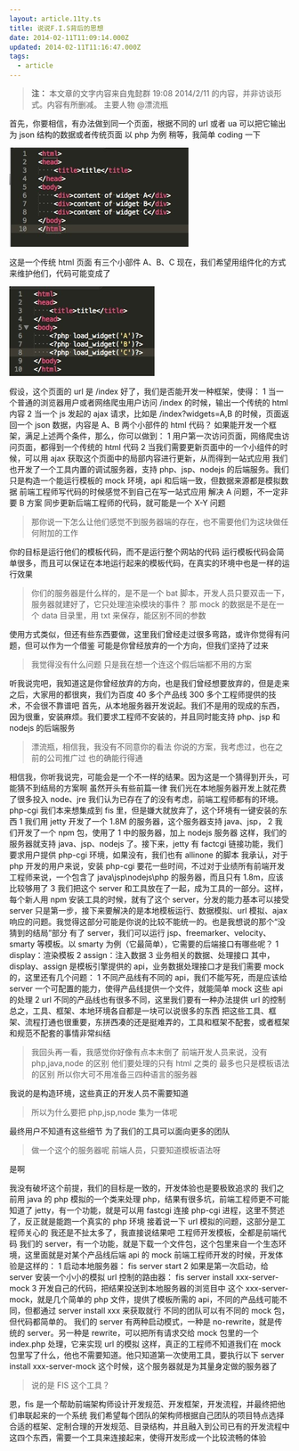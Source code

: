 ```yaml
---
layout: article.11ty.ts
title: 说说F.I.S背后的思想
date: 2014-02-11T11:09:14.000Z
updated: 2014-02-11T11:16:47.000Z
tags:
  - article
---
```


> **注：** 本文章的文字内容来自鬼懿群 19:08 2014/2/11 的内容，并非访谈形式。内容有所删减。
> 主要人物 @漂流瓶

首先，你要相信，有办法做到同一个页面，根据不同的 url 或者 ua 可以把它输出为 json 结构的数据或者传统页面
以 php 为例
稍等，我简单 coding 一下

![image](/img/fis/img-1.png)

这是一个传统 html 页面
有三个小部件
A、B、C
现在，我们希望用组件化的方式来维护他们，代码可能变成了

![image](/img/fis/img-2.png)

假设，这个页面的 url 是 /index
好了，我们是否能开发一种框架，使得：
1 当一个普通的浏览器用户或者网络爬虫用户访问 /index 的时候，输出一个传统的 html 内容
2 当一个 js 发起的 ajax 请求，比如是 /index?widgets=A,B 的时候，页面返回一个 json 数据，内容是 A、B 两个小部件的 html 代码？
如果能开发一个框架，满足上述两个条件，那么，你可以做到：
1 用户第一次访问页面，网络爬虫访问页面，都得到一个传统的 html 代码
2 当我们需要更新页面中的一个小组件的时候，可以用 ajax 获取这个页面中的局部内容进行更新，从而得到一站式应用
我们也开发了一个工具内置的调试服务器，支持 php、jsp、nodejs 的后端服务。我们只是构造一个能运行模板的 mock 环境，api 和后端一致，但数据来源都是模拟数据
前端工程师写代码的时候感觉不到自己在写一站式应用
解决 A 问题，不一定非要 B 方案
同步更新后端工程师的代码，就可能是一个 X-Y 问题

> 那你说一下怎么让他们感觉不到服务器端的存在，也不需要他们为这块做任何附加的工作

你的目标是运行他们的模板代码，而不是运行整个网站的代码
运行模板代码会简单很多，而且可以保证在本地运行起来的模板代码，在真实的环境中也是一样的运行效果

> 你们的服务器是什么样的，是不是一个 bat 脚本，开发人员只要双击一下，服务器就建好了，它只处理渲染模块的事件？
> 那 mock 的数据是不是在一个 data 目录里，用 txt 来保存，能区别不同的参数

使用方式类似，但还有些东西要做，这里我们曾经走过很多弯路，或许你觉得有问题，但可以作为一个借鉴
可能是你曾经放弃的一个方向，但我们坚持了过来

> 我觉得没有什么问题
> 只是我在想一个连这个假后端都不用的方案

听我说完吧，我知道这是你曾经放弃的方向，也是我们曾经想要放弃的，但是走来之后，大家用的都很爽，我们为百度 40 多个产品线 300 多个工程师提供的技术，不会很不靠谱吧
首先，从本地服务器开发说起。我们不是用的现成的东西，因为很重，安装麻烦。我们要求工程师不安装的，并且同时能支持 php、jsp 和 nodejs 的后端服务

> 漂流瓶，相信我，我没有不同意你的看法
> 你说的方案，我考虑过，也在之前的公司推广过
> 也的确能行得通

相信我，你听我说完，可能会是一个不一样的结果。因为这是一个猜得到开头，可能猜不到结局的方案啊
虽然开头有些前篇一律
我们光在本地服务器开发上就花费了很多投入
node、jre 我们认为已存在了的没有考虑，前端工程师都有的环境。php-cgi 我们本来想集成到 fis 里，但是嫌大就放弃了，这个环境有一键安装的东西
1 我们用 jetty 开发了一个 1.8M 的服务器，这个服务器支持 java、jsp，
2 我们开发了一个 npm 包，使用了 1 中的服务器，加上 nodejs 服务器
这样，我们的服务器就支持 java、jsp、nodejs 了。接下来，jetty 有 factcgi 链接功能，我们要求用户提供 php-cgi 环境，如果没有，我们也有 allinone 的脚本
我承认，对于 php 开发的用户来说，安装 php-cgi 要花一些时间，不过对于业绩所有前端开发工程师来说，一个包含了 java\jsp\nodejs\php 的服务器，而且只有 1.8m，应该比较够用了
3 我们把这个 server 和工具放在了一起，成为工具的一部分。这样，每个新人用 npm 安装工具的时候，就有了这个 server，分发的能力基本可以接受
server 只是第一步，接下来要解决的是本地模板运行、数据模拟、url 模拟、ajax 响应的问题。我觉得这部分可能是你说的比较不能统一的。也是我想说的那个“没猜到的结局”部分
有了 server，我们可以运行 jsp、freemarker、velocity、smarty 等模板。以 smarty 为例（它最简单），它需要的后端接口有哪些呢？
1 display：渲染模板
2 assign：注入数据
3 业务相关的数据、处理接口
其中，display、assign 是模板引擎提供的 api，业务数据处理接口才是我们需要 mock 的，这里还有几个问题：
1 不同产品线有不同的 api，我们不能写死，而是应该给 server 一个可配置的能力，使得产品线提供一个文件，就能简单 mock 这些 api 的处理
2 url 不同的产品线也有很多不同，这里我们要有一种办法提供 url 的控制
总之，工具、框架、本地环境各自都是一块可以说很多的东西
把这些工具、框架、流程打通也很重要，东拼西凑的还是挺难弄的，工具和框架不配套，或者框架和规范不配套的事情非常纠结

> 我回头再一看，我感觉你好像有点本末倒了
> 前端开发人员来说，没有 php,java,node 的区别
> 他们要处理的只有 html 之类的
> 最多也只是模板语法的区别
> 所以你大可不用准备三四种语言的服务器

我说的是构造环境，这些真正的开发人员不需要知道

> 所以为什么要把 php,jsp,node 集为一体呢

最终用户不知道有这些细节
为了我们的工具可以面向更多的团队

> 做一个这个的服务器呢
> 前端人员，只要知道模板语法呀

是啊

我没有破坏这个前提，我们的目标是一致的，开发体验也是要极致追求的
我们之前用 java 的 php 模拟的一个类来处理 php，结果有很多坑，前端工程师更不可能知道了
jetty，有一个功能，就是可以用 fastcgi 连接 php-cgi 进程，这里不赘述了，反正就是能跑一个真实的 php 环境
接着说一下 url 模拟的问题，这部分是工程师关心的
我还是不扯太多了，我直接说结果吧
工程师开发模板，全都是前端代码
我们的 server，有一个功能，就是下载一个文件包，这个包里来自一个生态环境，这里面就是对某个产品线后端 api 的 mock
前端工程师开发的时候，开发体验是这样的：
1 启动本地服务器：
fis server start
2 如果是第一次启动，给 server 安装一个小小的模拟 url 控制的路由器：
fis server install xxx-server-mock
3 开发自己的代码，把结果投送到本地服务器的浏览目中
这个 xxx-server-mock，就是几个简单的 php 文件，提供了模板所需的 api，不同的产品线可能不同，但都通过 server install xxx 来获取就行
不同的团队可以有不同的 mock 包，但代码都简单的。
我们的 server 有两种启动模式，一种是 no-rewrite，就是传统的 server。另一种是 rewrite，可以把所有请求交给 mock 包里的一个 index.php 处理，它来实现 url 的模拟
这样，真正的工程师不知道我们在 mock 包里写了什么，他也不需要知道。他只知道第一次使用工具，要执行以下 server install xxx-server-mock
这个时候，这个服务器就是为其量身定做的服务器了

> 说的是 FIS 这个工具？

恩，fis 是一个帮助前端架构师设计开发规范、开发框架，开发流程，并最终把他们串联起来的一个系统
我们希望每个团队的架构师根据自己团队的项目特点选择合适的框架、定制合理的开发规范、目录结构，并且融入到公司已有的开发流程中
这四个东西，需要一个工具来连接起来，使得开发形成一个比较流畅的体验
